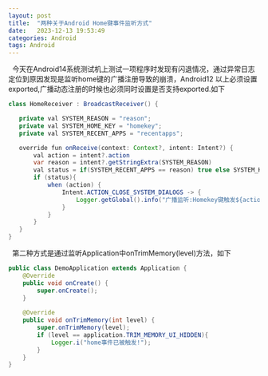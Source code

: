 ```yaml
---
layout: post
title:  "两种关于Android Home键事件监听方式"
date:   2023-12-13 19:53:49
categories: Android
tags: Android
---
```

 &nbsp;&nbsp;今天在Android14系统测试机上测试一项程序时发现有闪退情况，通过异常日志定位到原因发现是监听home键的广播注册导致的崩溃，Android12
 以上必须设置exported,广播动态注册的时候也必须同时设置是否支持exported.如下
 ```java
class HomeReceiver : BroadcastReceiver() {

    private val SYSTEM_REASON = "reason";
    private val SYSTEM_HOME_KEY = "homekey";
    private val SYSTEM_RECENT_APPS = "recentapps";

    override fun onReceive(context: Context?, intent: Intent?) {
        val action = intent?.action
        var reason = intent?.getStringExtra(SYSTEM_REASON)
        val status = if(SYSTEM_RECENT_APPS == reason) true else SYSTEM_HOME_KEY == reason
        if (status){
            when (action) {
                Intent.ACTION_CLOSE_SYSTEM_DIALOGS -> {
                    Logger.getGlobal().info("广播监听:Homekey键触发${action}")
                }
            }
        }
    }
}
```

&nbsp;&nbsp;第二种方式是通过监听Application中onTrimMemory(level)方法，如下
```java
public class DemoApplication extends Application {
    @Override
    public void onCreate() {
        super.onCreate();
    }
    
    @Override
    public void onTrimMemory(int level) {
        super.onTrimMemory(level);
        if (level == application.TRIM_MEMORY_UI_HIDDEN){
            Logger.i("home事件已被触发!");
        }
    }
}
```